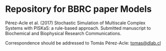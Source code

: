 # Repository for BBRC paper Models

Pérez-Acle et al. (2017) Stochastic Simulation of Multiscale Complex Systems with PISKaS: a rule-based approach. Submitted manuscript to Biochemical and Biophysical Research Communications.

Correspondence should be addressed to Tomás Pérez-Acle: [tomas@dlab.cl](mailto:tomas@dlab.cl)
